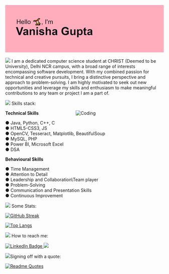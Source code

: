 ![MasterHead](https://github.com/V-anisha/V-anisha/blob/main/header.png)

<img src="https://media0.giphy.com/media/v1.Y2lkPTc5MGI3NjExaGs2dnRrcHN3ZzR3dWhjeGZsdGZwa2d5cXNzMGtlcW50NHk0cDhjNCZlcD12MV9pbnRlcm5hbF9naWZfYnlfaWQmY3Q9cw/TKLf623UsWaMxY8lUD/giphy.gif" width="50"> I am a dedicated computer science student at CHRIST (Deemed to be University), Delhi NCR campus, with a broad range of interests encompassing software development. With my combined passion for technical and creative pursuits, I bring a distinctive perspective and approach to problem-solving. I am highly motivated to seek out new opportunities and leverage my skills and enthusiasm to make meaningful contributions to any team or project I am a part of.

<img src="https://media0.giphy.com/media/v1.Y2lkPTc5MGI3NjExZG9vdTlhbW9pMzJuMDdjbnhzY3N3Ynl6Nzk4ZDhpdmc4b24zYmtkMCZlcD12MV9pbnRlcm5hbF9naWZfYnlfaWQmY3Q9cw/gFK6scW91lwIA6vRXD/giphy.gif" width="50"> Skills stack: 

<img align="right" alt="Coding" width="280" src="https://media3.giphy.com/media/v1.Y2lkPTc5MGI3NjExdmR6YThhNnM1OGFyMzFidGxpNWM4ZzUwY2V6dzVscWh6NmZ4azdhcCZlcD12MV9pbnRlcm5hbF9naWZfYnlfaWQmY3Q9cw/IUNycHoVqvLDowiiam/giphy.gif">

 **Technical Skills**
 
● Java, Python, C++, C <br>
● HTML5-CSS3, JS <br>
● OpenCV, Tesseract, Matplotlib, BeautifulSoup <br>
● MySQL, PHP <br>
● Power BI, Microsoft Excel <br>
● DSA <br>

**Behavioural Skills**

● Time Management <br>
● Attention to Detail <br>
● Leadership and Collaboration\Team player <br>
● Problem-Solving <br>
● Communication and Presentation Skills <br>
● Continuous Improvement <br>


<img src="https://www.puttiapps.com/wp-content/uploads/2021/05/stats.gif" width="70"> Some Stats:

[![GitHub Streak](https://github-readme-streak-stats.herokuapp.com/?user=V-anisha&theme=rose)](https://git.io/streak-stats)

[![Top Langs](https://github-readme-stats.vercel.app/api/top-langs/?username=V-anisha&layout=donut-vertical&theme=rose)](https://github.com/anuraghazra/github-readme-stats)


<img src="https://media1.giphy.com/media/v1.Y2lkPTc5MGI3NjExZjR1YmpqemV6MXB2bzRmbnBleWdlb25scnlja3Zxa3hzdWNmcWhlciZlcD12MV9pbnRlcm5hbF9naWZfYnlfaWQmY3Q9cw/M9I91peYshVPW7oEbd/giphy.gif" width="30"> How to reach me: 

<a href="http://www.linkedin.com/in/vanisha-gupta">
    <img src="https://img.shields.io/badge/linkedin-%230077B5.svg?style=for-the-badge&logo=linkedin&logoColor=white" alt="LinkedIn Badge">
</a>
<a href="mailto:vanishaguptaofficial.gmail.com">
    <img src="https://img.shields.io/badge/Gmail-D14836?style=for-the-badge&logo=gmail&logoColor=white">
</a>

<img src="https://media1.giphy.com/media/v1.Y2lkPTc5MGI3NjExNTJ4Y3RmMG52Ynh2OHI1OWFlNnNwa3VwN21qYnE0dXM4M29xMDRycyZlcD12MV9pbnRlcm5hbF9naWZfYnlfaWQmY3Q9cw/fE2r70uPmmd5OdKlRg/giphy.gif" width="30">Signing off with a quote:

[![Readme Quotes](https://quotes-github-readme.vercel.app/api?border=true?type=horizontal&theme=dracula)](https://github.com/piyushsuthar/github-readme-quotes)
<!--
**V-anisha/V-anisha** is a ✨ _special_ ✨ repository because its `README.md` (this file) appears on your GitHub profile.

Here are some ideas to get you started:

- 🔭 I’m currently working on ...
- 🌱 I’m currently learning ...
- 👯 I’m looking to collaborate on ...
- 🤔 I’m looking for help with ...
- 💬 Ask me about ...
- 📫 How to reach me: ...
- 😄 Pronouns: ...
- ⚡ Fun fact: ...

![Profile View Counter](https://komarev.com/ghpvc/?username=V-anisha)

-->
